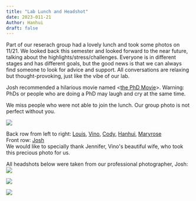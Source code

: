 ```yaml
---
title: "Lab Lunch and Headshot"
date: 2023-011-21
Author: Hanhui
draft: false
---
```


Part of our reserach group had a lovely lunch and took some photos on 11/21. We looked back this semester and looked forward to the near future, talking about the highlights/stress/challenges. Everyone is in different stages and has different goals, but the good news is that we can always find someone to look for advice and support. All conversations are relaxing but thought-provoking, just like the vibe of our lab.

Josh recommended a hilarious movie named <[the PhD Movie](https://en.wikipedia.org/wiki/Piled_Higher_and_Deeper)>. Warning: PhDs or people who are doing a PhD may laugh and cry at the same time.

We miss people who were not able to join the lunch. Our group photo is not perfect without you. 

![][group_photo]

[group_photo]: images/group_pic.jpeg
Back row from left to right: [Louis](/people/#Louis), [Vino](/people/#Vino), [Cody](/people/#Cody), [Hanhui](/people/#Hanhui), [Maryrose](/people/#Maryrose)  
Front row: [Josh](/people/#Josh)  
We would like to specially thank Jennifer, Vino's beautiful wife, who took this precious photo for us.  
  
  All headshots below were taken from our professional photographer, Josh:
![][photo2]

[photo2]: images/HB.jpeg

![][photo3]

[photo3]: images/MR.jpeg

![][photo4]

[photo4]: images/Wei.jpeg